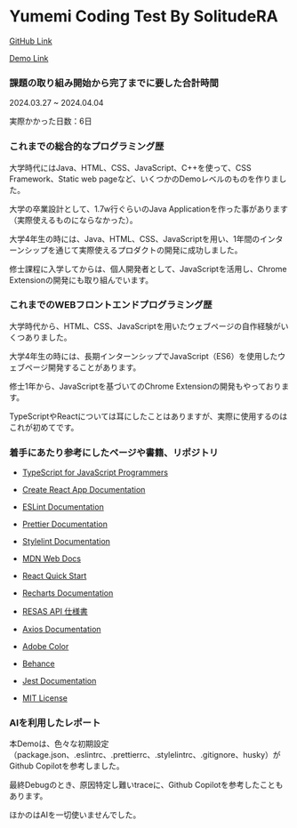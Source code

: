 # Yumemi Coding Test By SolitudeRA

[GitHub Link](https://github.com/SolitudeRA/yumemi-coding-test)

[Demo Link]()

### 課題の取り組み開始から完了までに要した合計時間

2024.03.27 ~ 2024.04.04

実際かかった日数：6日

### これまでの総合的なプログラミング歴

大学時代にはJava、HTML、CSS、JavaScript、C++を使って、CSS Framework、Static web pageなど、いくつかのDemoレベルのものを作りました。

大学の卒業設計として、1.7w行ぐらいのJava Applicationを作った事があります（実際使えるものにならなかった）。

大学4年生の時には、Java、HTML、CSS、JavaScriptを用い、1年間のインターンシップを通じて実際使えるプロダクトの開発に成功しました。

修士課程に入学してからは、個人開発者として、JavaScriptを活用し、Chrome Extensionの開発にも取り組んでいます。


### これまでのWEBフロントエンドプログラミング歴


大学時代から、HTML、CSS、JavaScriptを用いたウェブページの自作経験がいくつありました。

大学4年生の時には、長期インターンシップでJavaScript（ES6）を使用したウェブページ開発することがあります。

修士1年から、JavaScriptを基づいてのChrome Extensionの開発もやっております。

TypeScriptやReactについては耳にしたことはありますが、実際に使用するのはこれが初めてです。

### 着手にあたり参考にしたページや書籍、リポジトリ

- [TypeScript for JavaScript Programmers](https://www.typescriptlang.org/docs/handbook/typescript-in-5-minutes.html)

- [Create React App Documentation](https://create-react-app.dev)

- [ESLint Documentation](https://eslint.org)

- [Prettier Documentation](https://prettier.io)

- [Stylelint Documentation](https://stylelint.io)

- [MDN Web Docs](https://developer.mozilla.org)

- [React Quick Start](https://react.dev/learn)

- [Recharts Documentation](https://recharts.org/en-US)

- [RESAS API 仕様書](https://opendata.resas-portal.go.jp/docs/api/v1/index.html)

- [Axios Documentation](https://axios-http.com)

- [Adobe Color](https://color.adobe.com/zh/create/color-wheel)

- [Behance](https://www.behance.net)

- [Jest Documentation](https://jestjs.io)

- [MIT License](https://opensource.org/license/mit)

### AIを利用したレポート

本Demoは、色々な初期設定（package.json、.eslintrc、.prettierrc、.stylelintrc、.gitignore、husky）がGithub Copilotを参考しました。

最終Debugのとき、原因特定し難いtraceに、Github Copilotを参考したこともあります。

ほかのはAIを一切使いませんでした。